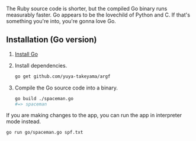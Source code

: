 The Ruby source code is shorter, but the compiled Go binary runs measurably 
faster. Go appears to be the lovechild of Python and C. If that's something 
you're into, you're gonna love Go.

## Installation (Go version)

1. [Install Go](https://golang.org)

2. Install dependencies.

   ```bash
   go get github.com/yuya-takeyama/argf
   ```

3. Compile the Go source code into a binary.

   ```bash
   go build ./spaceman.go
   #=> spaceman
   ```

If you are making changes to the app, you can run the app in interpreter mode instead.

```bash
go run go/spaceman.go spf.txt
```
